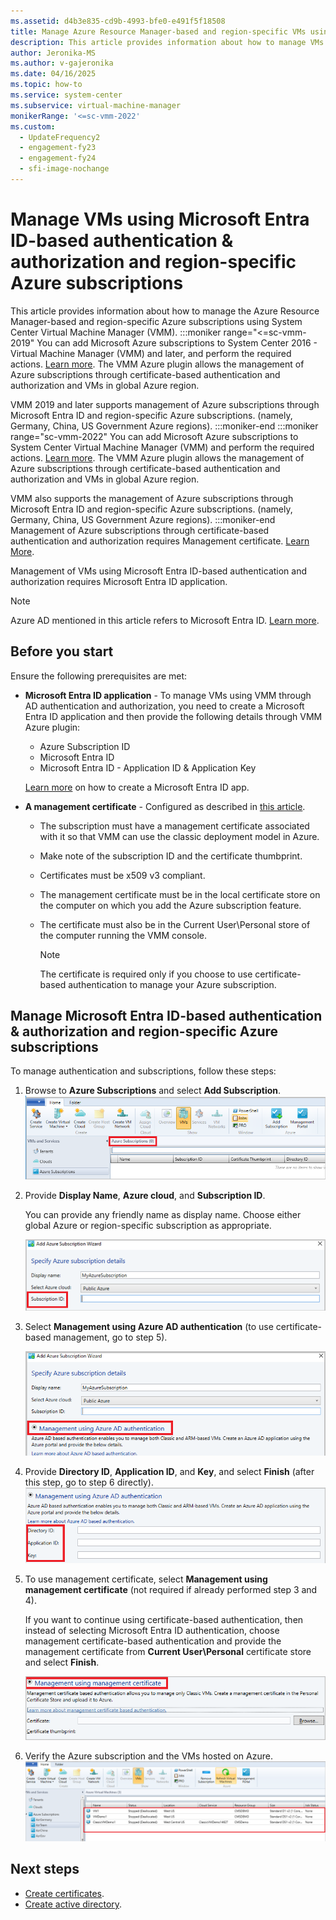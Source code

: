 ```yaml
---
ms.assetid: d4b3e835-cd9b-4993-bfe0-e491f5f18508
title: Manage Azure Resource Manager-based and region-specific VMs using System Center VMM.
description: This article provides information about how to manage VMs with Azure Resource Manager-based and region-specific Azure subscriptions, using VMM.
author: Jeronika-MS
ms.author: v-gajeronika
ms.date: 04/16/2025
ms.topic: how-to
ms.service: system-center
ms.subservice: virtual-machine-manager
monikerRange: '<=sc-vmm-2022'
ms.custom:
  - UpdateFrequency2
  - engagement-fy23
  - engagement-fy24
  - sfi-image-nochange
---
```


# Manage VMs using Microsoft Entra ID-based authentication & authorization and region-specific Azure subscriptions




This article provides information about how to manage the Azure Resource Manager-based and region-specific Azure subscriptions using System Center Virtual Machine Manager (VMM).
:::moniker range="<=sc-vmm-2019"
You can add Microsoft Azure subscriptions to System Center 2016 - Virtual Machine Manager (VMM) and later, and perform the required actions. [Learn more](azure-subscription.md). The VMM Azure plugin allows the management of Azure subscriptions through certificate-based authentication and authorization and VMs in global Azure region.

VMM 2019 and later supports management of Azure subscriptions through Microsoft Entra ID and region-specific Azure subscriptions. (namely, Germany, China, US Government Azure regions).
:::moniker-end
:::moniker range="sc-vmm-2022"
You can add Microsoft Azure subscriptions to System Center Virtual Machine Manager (VMM) and perform the required actions. [Learn more](azure-subscription.md). The VMM Azure plugin allows the management of Azure subscriptions through certificate-based authentication and authorization and VMs in global Azure region.

VMM also supports the management of Azure subscriptions through Microsoft Entra ID and region-specific Azure subscriptions. (namely, Germany, China, US Government Azure regions).
:::moniker-end
Management of Azure subscriptions through certificate-based authentication and authorization requires Management certificate. [Learn More](/azure/azure-api-management-certs).

Management of VMs using Microsoft Entra ID-based authentication and authorization requires Microsoft Entra ID application.

>[!NOTE]
> Azure AD mentioned in this article refers to Microsoft Entra ID. [Learn more](https://azure.microsoft.com/updates/azure-ad-is-becoming-microsoft-entra-id/).

## Before you start


Ensure the following prerequisites are met:

- **Microsoft Entra ID application** - To manage VMs using VMM through AD authentication and authorization, you need to create a Microsoft Entra ID application and then provide the following details through VMM Azure plugin:

    -	Azure Subscription ID
    -   Microsoft Entra ID
    - 	Microsoft Entra ID - Application ID & Application Key

  [Learn more](/azure/azure-resource-manager/resource-group-create-service-principal-portal) on how to create a Microsoft Entra ID app.  

- **A management certificate** - Configured as described in [this article](./azure-subscription.md).

  - The subscription must have a management certificate associated with it so that VMM can use the classic deployment model in Azure.
  - Make note of the subscription ID and the certificate thumbprint.
  - Certificates must be x509 v3 compliant.
  - The management certificate must be in the local certificate store on the computer on which you add the Azure subscription feature.  
  - The certificate must also be in the Current User\Personal store of the computer running the VMM console.

	> [!NOTE]
    > The certificate is required only if you choose to use certificate-based authentication to manage your Azure subscription.

## Manage Microsoft Entra ID-based authentication & authorization and region-specific Azure subscriptions

To manage authentication and subscriptions, follow these steps:

1.	Browse to **Azure Subscriptions** and select **Add Subscription**.
![Screenshot of add subscription.](media/azure-arm-based/add-subscription.png)

2. Provide **Display Name**, **Azure cloud**, and **Subscription ID**.

    You can provide any friendly name as display name. Choose either global Azure or region-specific subscription as appropriate.

    ![Screenshot of add subscription id.](media/azure-arm-based/add-subscription-id.png)

3. Select **Management using Azure AD authentication** (to use certificate-based management, go to step 5).

    ![Screenshot of select authentication.](media/azure-arm-based/azure-ad-authentication.png)

4. Provide **Directory ID**, **Application ID**, and **Key**, and select **Finish** (after this step, go to step 6 directly).
![Screenshot of ad authentication details.](media/azure-arm-based/management-using-ad.png)

5. To use management certificate, select **Management using management certificate** (not required if already performed step 3 and 4).

    If you want to continue using certificate-based authentication, then instead of selecting Microsoft Entra ID authentication, choose management certificate-based authentication and provide the management certificate from **Current User\Personal** certificate store and select **Finish**.

    ![Screenshot of select management certificate.](media/azure-arm-based/management-using-certificate.png)

6. Verify the Azure subscription and the VMs hosted on Azure.
![Screenshot of verify subscription authentication.](media/azure-arm-based/verify-azure-subscription.png)


## Next steps

- [Create certificates](/azure/cloud-services/cloud-services-certs-create#what-are-management-certificates).
- [Create active directory](/azure/azure-resource-manager/resource-group-create-service-principal-portal).
